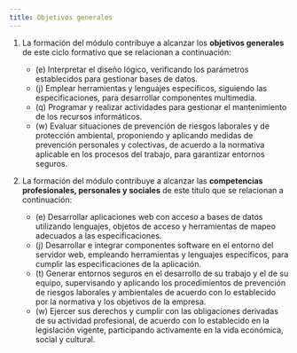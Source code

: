 ```yaml
---
title: Objetivos generales
---
```


1. La formación del módulo contribuye a alcanzar los **objetivos generales** de
   este ciclo formativo que se relacionan a continuación:

   - (e) Interpretar el diseño lógico, verificando los parámetros establecidos
     para gestionar bases de datos.
   - (j) Emplear herramientas y lenguajes específicos, siguiendo las
     especificaciones, para desarrollar componentes multimedia.
   - (q) Programar y realizar actividades para gestionar el mantenimiento de
     los recursos informáticos.
   - (w) Evaluar situaciones de prevención de riesgos laborales y de protección
     ambiental, proponiendo y aplicando medidas de prevención personales y
     colectivas, de acuerdo a la normativa aplicable en los procesos del
     trabajo, para garantizar entornos seguros. 

2. La formación del módulo contribuye a alcanzar las **competencias
   profesionales, personales y sociales** de este título que se relacionan a
   continuación:

   - (e) Desarrollar aplicaciones web con acceso a bases de datos utilizando
     lenguajes, objetos de acceso y herramientas de mapeo adecuados a las
     especificaciones.
   - (j) Desarrollar e integrar componentes software en el entorno del servidor
     web, empleando herramientas y lenguajes específicos, para cumplir las
     especificaciones de la aplicación.
   - (t) Generar entornos seguros en el desarrollo de su trabajo y el de su
     equipo, supervisando y aplicando los procedimientos de prevención de
     riesgos laborales y ambientales de acuerdo con lo establecido por la
     normativa y los objetivos de la empresa.
   - (w) Ejercer sus derechos y cumplir con las obligaciones derivadas de su
     actividad profesional, de acuerdo con lo establecido en la legislación
     vigente, participando activamente en la vida económica, social y cultural.
